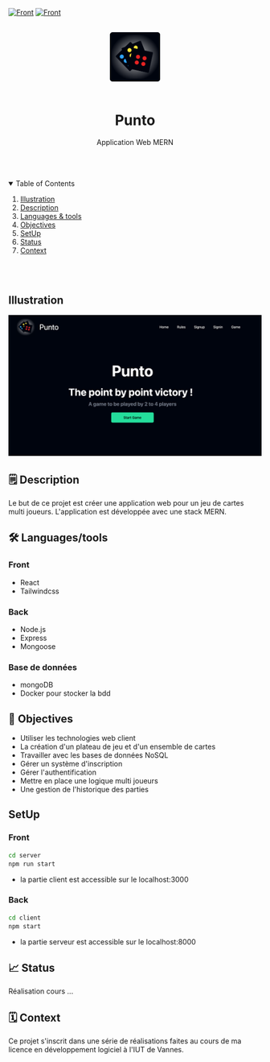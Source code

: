 [![Front](https://img.shields.io/badge/Stack-MERN-blue?style=flat)](https://)
[![Front](https://img.shields.io/badge/Context-UE3WebClient-yellow?style=flat)](https://)

<br/>
<div align="center">
    <img src="./client/src/assets/Punto.png" alt="Logo" width="20%">
    <br/>
    <br/>
    <h1 align="center">Punto</h1>
</div>
  <p align="center">
     Application Web MERN  
    <br />
    <br />
  </p>


<br/>
<br/>

<!-- TABLE OF CONTENTS -->
<details open="open">
  <summary>Table of Contents</summary>

  <ol>
    <li><a href="#illustration">Illustration</a></li>
    <li><a href="#description">Description</a></li>
    <li><a href="#languages">Languages & tools</a></li>
    <li><a href="#objectives">Objectives</a></li>
    <li><a href="#setup">SetUp</a></li>
    <li><a href="#status">Status</a></li>
    <li><a href="#context">Context</a></li>
  </ol>
</details>

<br>
<br>



## Illustration <a id="illustration"></a>
![illustration](./client/src/assets/screenshot.png)


## 🗒 Description <a id="description"></a>
Le but de ce projet est créer une application web pour un jeu de cartes multi joueurs.
L'application est développée avec une stack MERN.


## 🛠 Languages/tools <a id="languages"></a>
### Front
* React 
* Tailwindcss

### Back
* Node.js
* Express
* Mongoose

### Base de données
* mongoDB
* Docker pour stocker la bdd



## 🎯 Objectives <a id="objectives"></a>
- Utiliser les technologies web client 
- La création d'un plateau de jeu et d'un ensemble de cartes
- Travailler avec les bases de données NoSQL
- Gérer un système d'inscription
- Gérer l'authentification
- Mettre en place une logique multi joueurs
- Une gestion de l'historique des parties


##  SetUp <a id="setup"></a>
### Front 
```bash
cd server
npm run start
```
* la partie client est accessible sur le localhost:3000


### Back
```bash
cd client
npm start
```
* la partie serveur est accessible sur le localhost:8000


## 📈 Status <a id="status"></a>

Réalisation cours ...


## 🗓 Context <a id="context"> </a>
Ce projet s'inscrit dans une série de réalisations faites au cours de ma licence en développement logiciel à l'IUT de Vannes.

